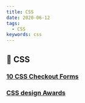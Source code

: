 ```yaml
---
title: CSS
date: 2020-06-12
tags:
  - CSS
keywords: css
---
```


## 📄 CSS

### [10 CSS Checkout Forms](https://freefrontend.com/css-checkout-forms/)

### [CSS design Awards](https://www.cssdesignawards.com/)



